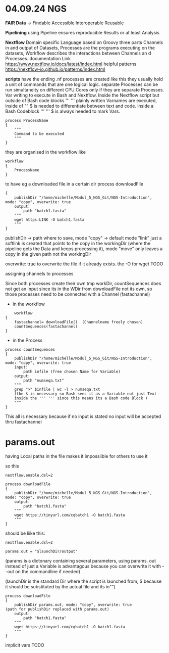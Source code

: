 # 04.09.24  NGS

**FAIR Data** -> Findable Accessible Interoperable Reusable

**Pipelining** using Pipeline ensures reproducible Results or at least Analysis 

**Nextflow** Domain specific Language based on Groovy three parts Channels in and output of Datasets, Processes are the programs executing on the datasets,  Workflow describes the interactions between Channels an d Processes. 
documentation Link https://www.nextflow.io/docs/latest/index.html
helpful patterns https://nextflow-io.github.io/patterns/index.html

**scripts** have the ending .nf 
processes are created like this they usually hold a unit of commands that are one logical logic. separate Processes can be run simultaneity on different CPU Cores only if they are separate Processes.
Var writing to execute in Bash and Nextflow. Inside the Nextflow script but outside of Bash code blocks ''' ''' plainly written Varnames are executed, inside of "" $ is needed to differentiate between text and code. inside a Bash Codeblock ''' ''' $ is always needed to mark Vars.

```
process ProcessName 
{
	"""
	Command to be executed 
	"""
}
```
they are organised in the workflow like
```
workflow
{
	ProcessName
}
```
to have eg a downloaded file in a certain dir
process downloadFile 
```
{
	publishDir "/home/michelle/Modul_5_NGS_Git/NGS-Introduction", mode: "copy", overwrite: true
	output:
		path "batch1.fasta"
	"""
	wget https:LINK -O batch1.fasta
	"""
}
```
publishDir -> path where to save, 
mode "copy" -> default mode "link" just a softlink is created that 
points to the copy in the workingDir (where the pipeline gets the 
Data and keeps processing it), mode "move" only leaves a copy in the 
given path not the workingDir

overwrite: true to overwrite the file if it already exists.
the -O for wget TODO

assigning channels to processes 

Since both processes create their own tmp workDir, countSequences 
does not get an input since its in the WDir from downloadFile not 
its own, so those processes need to be connected with a Channel
(fastachannel)

* in the workflow
```
	workflow
{
	fastachannel= downloadFile()  (Channelname freely chosen)
	countSequences(fastachannel)
}
```
* in the Process
```
process countSequences
{
	publishDir "/home/michelle/Modul_5_NGS_Git/NGS-Introduction", mode: "copy", overwrite: true
	input:
		path infile (free chosen Name for Variable)
	output:
		path "numseqa.txt"
	"""
	grep ">" $infile | wc -l > numseqa.txt 
	(the $ is necessary so Bash sees it as a Variable not just Text 
	inside the ''' ''' since this means its a Bash code Block )
	"""
}
```
This all is necessary because if no input is stated no input will be 
accepted thru fastachannel

# params.out
having Local paths in the file makes it impossiible for others to 
use it

so this 
```
nextflow.enable.dsl=2

process downloadFile 
{
	publishDir "/home/michelle/Modul_5_NGS_Git/NGS-Introduction", mode: "copy", overwrite: true
	output:
		path "batch1.fasta"
	"""
	wget https://tinyurl.com/cqbatch1 -O batch1.fasta
	"""
}
```
should be liike this:
```
nextflow.enable.dsl=2

params.out = "$launchDir/output" 
```
(params is a dictonary containing several parameters, using params.
out instead of just a Variable is advantagous because you can 
overwrite it with --out on the commandline if needed)

(launchDir is the standard Dir where the script is launched from, $ 
because it should be substituted by the actual file and its in"")
```
process downloadFile 
{
	publishDir params.out, mode: "copy", overwrite: true
(path for publishDir replaced with params.out)
	output:
		path "batch1.fasta"
	"""
	wget https://tinyurl.com/cqbatch1 -O batch1.fasta
	"""
}
```
implicit vars TODO